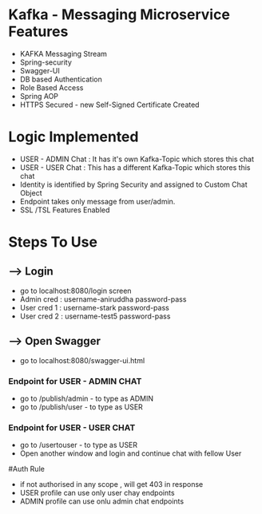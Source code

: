 # Kafka - Messaging Microservice Features
- KAFKA Messaging Stream
- Spring-security
- Swagger-UI 
- DB based Authentication
- Role Based Access
- Spring AOP
- HTTPS Secured - new Self-Signed Certificate Created

# Logic Implemented
- USER - ADMIN Chat : It has it's own Kafka-Topic which stores this chat
- USER - USER Chat : This has a different Kafka-Topic which stores this chat
- Identity is identified by Spring Security and assigned to Custom Chat Object
- Endpoint takes only message from user/admin.
- SSL /TSL Features Enabled

# Steps To Use

## --> Login
- go to localhost:8080/login screen
- Admin cred : username-aniruddha password-pass
- User cred 1 : username-stark password-pass
- User cred 2 : username-test5 password-pass

## --> Open Swagger
- go to localhost:8080/swagger-ui.html
### Endpoint for USER - ADMIN CHAT
- go to /publish/admin - to type as ADMIN
- go to /publish/user - to type as USER
### Endpoint for USER - USER CHAT
- go to /usertouser - to type as USER
- Open another window and login and continue chat with fellow User

#Auth Rule
- if not authorised in any scope , will get 403 in response
- USER profile can use only user chay endpoints
- ADMIN profile can use onlu admin chat endpoints

